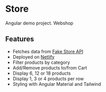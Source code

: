 # Store

Angular demo project. Webshop

## Features

- Fetches data from [Fake Store API](https://fakestoreapi.com/)
- Deployed on [Netlify](https://spontaneous-trifle-247e49.netlify.app)
- Filter products by category
- Add/Remove products to/from Cart
- Display 6, 12 or 18 products
- Display 1, 3 or 4 products per row
- Styling with Angular Material and Tailwind
